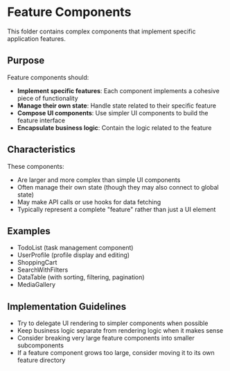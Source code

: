# Feature Components

This folder contains complex components that implement specific application features.

## Purpose

Feature components should:
- **Implement specific features**: Each component implements a cohesive piece of functionality
- **Manage their own state**: Handle state related to their specific feature
- **Compose UI components**: Use simpler UI components to build the feature interface
- **Encapsulate business logic**: Contain the logic related to the feature

## Characteristics

These components:
- Are larger and more complex than simple UI components
- Often manage their own state (though they may also connect to global state)
- May make API calls or use hooks for data fetching
- Typically represent a complete "feature" rather than just a UI element

## Examples

- TodoList (task management component)
- UserProfile (profile display and editing)
- ShoppingCart
- SearchWithFilters
- DataTable (with sorting, filtering, pagination)
- MediaGallery

## Implementation Guidelines

- Try to delegate UI rendering to simpler components when possible
- Keep business logic separate from rendering logic when it makes sense
- Consider breaking very large feature components into smaller subcomponents
- If a feature component grows too large, consider moving it to its own feature directory 